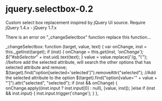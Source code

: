jquery.selectbox-0.2
====================

Custom select box replacement inspired by jQuery UI source. Require jQuery 1.4.x -  jQuery 1.7.x


There is an error on "_changeSelectbox" function replace this function...

_changeSelectbox: function (target, value, text) {
  var onChange,
  inst = this._getInst(target);
  if (inst) {
    onChange = this._get(inst, 'onChange');
    $("#sbSelector_" + inst.uid).text(text);
  }
  value = value.replace(/\'/g, "\\'");
  //before add the selected attribute, will search the other options that has selected attribute and remove;
  $(target).find("option[selected='selected']").removeAttr("selected");
  //Add the selected attribute to the option
  $(target).find("option[value='" + value + "']").attr("selected", "selected");
  if (inst && onChange) {
    onChange.apply((inst.input ? inst.input[0] : null), [value, inst]);
  }else if (inst && inst.input) {
    inst.input.trigger('change');
  }
},
